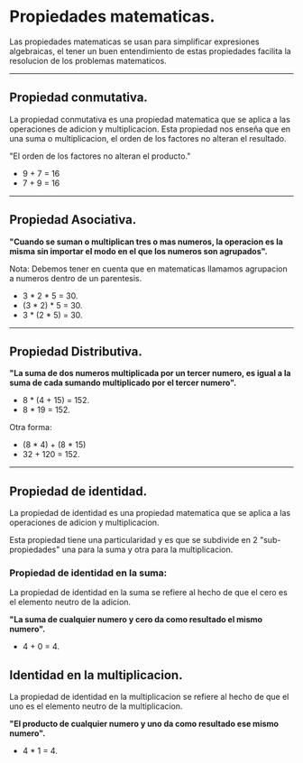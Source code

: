 # Propiedades matematicas.

Las propiedades matematicas se usan para simplificar expresiones algebraicas, el tener un buen entendimiento de estas propiedades facilita la resolucion de los problemas matematicos.

<hr>

## Propiedad conmutativa.

La propiedad conmutativa es una propiedad matematica que se aplica a las operaciones de adicion y multiplicacion. Esta propiedad nos enseña que en una suma o multiplicacion, el orden de los factores no alteran el resultado.

"El orden de los factores no alteran el producto."

* 9 + 7 = 16
* 7 + 9 = 16

<hr>

## Propiedad Asociativa.

**"Cuando se suman o multiplican tres o mas numeros, la operacion es la misma sin importar el modo en el que los numeros son agrupados".**

Nota: Debemos tener en cuenta que en matematicas llamamos agrupacion a numeros dentro de un parentesis.

* 3 * 2 * 5 = 30.
* (3 * 2) * 5 = 30.
* 3 * (2 * 5) = 30.

<hr>

## Propiedad Distributiva.

**"La suma de dos numeros multiplicada por un tercer numero, es igual a la suma de cada sumando multiplicado por el tercer numero".**

* 8 * (4 + 15) = 152.
* 8 * 19 = 152.

Otra forma:

* (8 * 4) + (8 * 15)
* 32 + 120 = 152.

<hr>

## Propiedad de identidad.

La propiedad de identidad es una propiedad matematica que se aplica a las operaciones de adicion y multiplicacion.

Esta propiedad tiene una particularidad y es que se subdivide en 2 "sub-propiedades" una para la suma y otra para la multiplicacion.

### Propiedad de identidad en la suma:

La propiedad de identidad en la suma se refiere al hecho de que el cero es el elemento neutro de la adicion.

**"La suma de cualquier numero y cero da como resultado el mismo numero".**

* 4 + 0 = 4.

## Identidad en la multiplicacion.

La propiedad de identidad en la multiplicacion se refiere al hecho de que el uno es el elemento neutro de la multiplicacion.

**"El producto de cualquier numero y uno da como resultado ese mismo numero".**

* 4 * 1 = 4.

